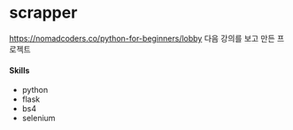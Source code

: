# scrapper
https://nomadcoders.co/python-for-beginners/lobby
다음 강의를 보고 만든 프로젝트

#### Skills
- python
- flask
- bs4
- selenium
